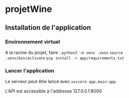 # projetWine


## Installation de l'application

### Environnement virtuel

A la racine du projet, faire :
`python3 -m venv .venv`
`source .venv/bin/activate`
`pip install -r app/requirements.txt`

### Lancer l'application

Le serveur peut être lancé avec `uvicorn app.main:app`.

L'API est accessible à l'addresse 127.0.0.1:8000
